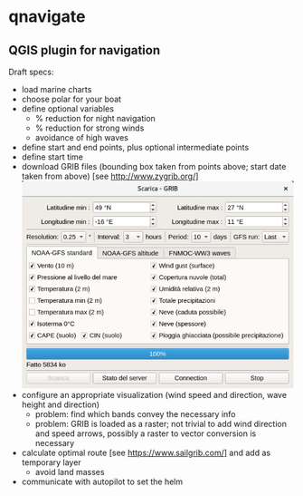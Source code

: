 # qnavigate
## QGIS plugin for navigation

Draft specs:
* load marine charts
* choose polar for your boat
* define optional variables
  * % reduction for night navigation
  * % reduction for strong winds
  * avoidance of high waves
* define start and end points, plus optional intermediate points
* define start time
* download GRIB files (bounding box taken from points above; start date taken from above) [see http://www.zygrib.org/]
![yGrib downolad popup](img/zygrib_download.png?raw=true "ZyGrib downolad popup")
* configure an appropriate visualization (wind speed and direction, wave height and direction)
  * problem: find which bands convey the necessary info
  * problem: GRIB is loaded as a raster; not trivial to add wind direction and speed arrows, possibly a raster to vector conversion is necessary
* calculate optimal route [see https://www.sailgrib.com/] and add as temporary layer
  * avoid land masses
* communicate with autopilot to set the helm
